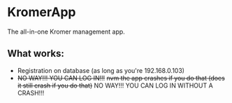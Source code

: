# KromerApp
The all-in-one Kromer management app. 

## What works:
- Registration on database (as long as you're 192.168.0.103)
- ~~NO WAY!!! YOU CAN LOG IN!!!~~ ~~nvm the app crashes if you do that (does it still crash if you do that)~~ NO WAY!!! YOU CAN LOG IN WITHOUT A CRASH!!!
